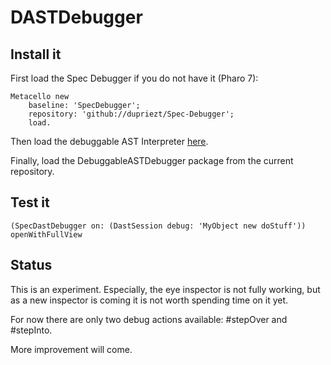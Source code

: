# DASTDebugger

## Install it
First load the Spec Debugger if you do not have it (Pharo 7):

```Smalltalk
Metacello new
    baseline: 'SpecDebugger';
    repository: 'github://dupriezt/Spec-Debugger';
    load.
```

Then load the debuggable AST Interpreter [here](https://github.com/carolahp/DebuggableASTInterpreter).

Finally, load the DebuggableASTDebugger package from the current repository.

## Test it

```Smalltalk
(SpecDastDebugger on: (DastSession debug: 'MyObject new doStuff')) openWithFullView 
```

## Status

This is an experiment. Especially, the eye inspector is not fully working, but as a new inspector is coming it is not worth spending time on it yet.

For now there are only two debug actions available: #stepOver and #stepInto.

More improvement will come.
